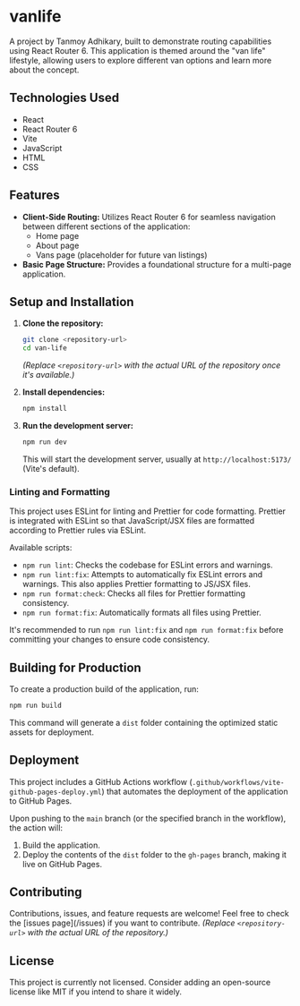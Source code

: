 # vanlife

A project by Tanmoy Adhikary, built to demonstrate routing capabilities using React Router 6. This application is themed around the "van life" lifestyle, allowing users to explore different van options and learn more about the concept.

## Technologies Used

- React
- React Router 6
- Vite
- JavaScript
- HTML
- CSS

## Features

- **Client-Side Routing:** Utilizes React Router 6 for seamless navigation between different sections of the application:
  - Home page
  - About page
  - Vans page (placeholder for future van listings)
- **Basic Page Structure:** Provides a foundational structure for a multi-page application.

## Setup and Installation

1.  **Clone the repository:**

    ```bash
    git clone <repository-url>
    cd van-life
    ```

    _(Replace `<repository-url>` with the actual URL of the repository once it's available.)_

2.  **Install dependencies:**

    ```bash
    npm install
    ```

3.  **Run the development server:**
    ```bash
    npm run dev
    ```
    This will start the development server, usually at `http://localhost:5173/` (Vite's default).

### Linting and Formatting

This project uses ESLint for linting and Prettier for code formatting. Prettier is integrated with ESLint so that JavaScript/JSX files are formatted according to Prettier rules via ESLint.

Available scripts:

*   `npm run lint`: Checks the codebase for ESLint errors and warnings.
*   `npm run lint:fix`: Attempts to automatically fix ESLint errors and warnings. This also applies Prettier formatting to JS/JSX files.
*   `npm run format:check`: Checks all files for Prettier formatting consistency.
*   `npm run format:fix`: Automatically formats all files using Prettier.

It's recommended to run `npm run lint:fix` and `npm run format:fix` before committing your changes to ensure code consistency.

## Building for Production

To create a production build of the application, run:

```bash
npm run build
```

This command will generate a `dist` folder containing the optimized static assets for deployment.

## Deployment

This project includes a GitHub Actions workflow (`.github/workflows/vite-github-pages-deploy.yml`) that automates the deployment of the application to GitHub Pages.

Upon pushing to the `main` branch (or the specified branch in the workflow), the action will:

1.  Build the application.
2.  Deploy the contents of the `dist` folder to the `gh-pages` branch, making it live on GitHub Pages.

## Contributing

Contributions, issues, and feature requests are welcome! Feel free to check the [issues page](<repository-url>/issues) if you want to contribute.
_(Replace `<repository-url>` with the actual URL of the repository.)_

## License

This project is currently not licensed. Consider adding an open-source license like MIT if you intend to share it widely.
